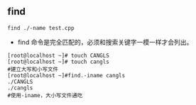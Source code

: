 ## find
```
find ./-name test.cpp
```

* find 命令是完全匹配的，必须和搜索关键字一模一样才会列出。

```
[root@localhost ~]# touch CANGLS
[root@localhost ~]# touch cangls
#建立大写和小写文件
[root@localhost ~]#find.-iname cangls
./CANGLS
./cangls
#使用-iname，大小写文件通吃
```
